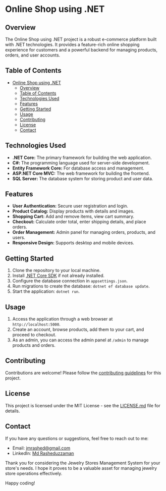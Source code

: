 # Online Shop using .NET

## Overview
The Online Shop using .NET project is a robust e-commerce platform built with .NET technologies. It provides a feature-rich online shopping experience for customers and a powerful backend for managing products, orders, and user accounts.

## Table of Contents
- [Online Shop using .NET](#online-shop-using-net)
  - [Overview](#overview)
  - [Table of Contents](#table-of-contents)
  - [Technologies Used](#technologies-used)
  - [Features](#features)
  - [Getting Started](#getting-started)
  - [Usage](#usage)
  - [Contributing](#contributing)
  - [License](#license)
  - [Contact](#contact)

## Technologies Used
- **.NET Core:** The primary framework for building the web application.
- **C#:** The programming language used for server-side development.
- **Entity Framework Core:** For database access and management.
- **ASP.NET Core MVC:** The web framework for building the frontend.
- **SQL Server:** The database system for storing product and user data.

## Features
- **User Authentication:** Secure user registration and login.
- **Product Catalog:** Display products with details and images.
- **Shopping Cart:** Add and remove items, view cart summary.
- **Checkout:** Calculate order total, enter shipping details, and place orders.
- **Order Management:** Admin panel for managing orders, products, and users.
- **Responsive Design:** Supports desktop and mobile devices.

## Getting Started
1. Clone the repository to your local machine.
2. Install [.NET Core SDK](https://dotnet.microsoft.com/download) if not already installed.
3. Configure the database connection in `appsettings.json`.
4. Run migrations to create the database: `dotnet ef database update`.
5. Start the application: `dotnet run`.

## Usage
1. Access the application through a web browser at `http://localhost:5000`.
2. Create an account, browse products, add them to your cart, and proceed to checkout.
3. As an admin, you can access the admin panel at `/admin` to manage products and orders.

## Contributing
Contributions are welcome! Please follow the [contributing guidelines](CONTRIBUTING.md) for this project.

## License
This project is licensed under the MIT License - see the [LICENSE.md](LICENSE.md) file for details.


## Contact
If you have any questions or suggestions, feel free to reach out to me:
- Email: [jmrashed@gmail.com](mailto:jmrashed@gmail.com)
- LinkedIn: [Md Rasheduzzaman](https://www.linkedin.com/in/md-rasheduzzaman/)

Thank you for considering the Jewelry Stores Management System for your store's needs. I hope it proves to be a valuable asset for managing jewelry store operations effectively.

Happy coding!

